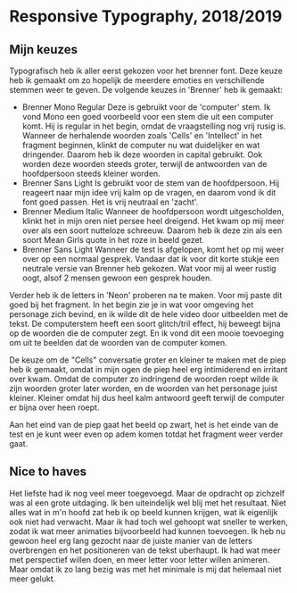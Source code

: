 # Responsive Typography, 2018/2019

## Mijn keuzes

Typografisch heb ik aller eerst gekozen voor het brenner font. Deze keuze heb ik gemaakt om zo hopelijk de meerdere 
emoties en verschillende stemmen weer te geven. De volgende keuzes in 'Brenner' heb ik gemaakt:
- Brenner Mono Regular
Deze is gebruikt voor de 'computer' stem. Ik vond Mono een goed voorbeeld voor een stem die uit een computer komt. 
Hij is regular in het begin, omdat de vraagstelling nog vrij rusig is. 
Wanneer de herhalende woorden zoals 'Cells' en 'Intellect' in het fragment beginnen, klinkt de computer nu 
wat duidelijker en wat dringender. Daarom heb ik deze woorden in capital gebruikt. Ook worden deze woorden steeds groter, 
terwijl de antwoorden van de hoofdpersoon steeds kleiner worden. 
- Brenner Sans Light
Is gebruikt voor de stem van de hoofdpersoon. Hij reageert naar mijn idee vrij kalm op de vragen, 
en daarom vond ik dit font goed passen. Het is vrij neutraal en 'zacht'. 
- Brenner Medium Italic
Wanneer de hoofdpersoon wordt uitgescholden, klinkt het in mijn oren niet persee heel dreigend. 
Het kwam op mij meer over als een soort nutteloze schreeuw. Daarom heb ik deze zin als een soort
Mean Girls quote in het roze in beeld gezet. 
- Brenner Sans Light
Wanneer de test is afgelopen, komt het op mij weer over op een normaal gesprek. Vandaar dat ik voor dit
korte stukje een neutrale versie van Brenner heb gekozen. Wat voor mij al weer rustig oogt, alsof 2 mensen 
gewoon een gesprek houden. 

Verder heb ik de letters in 'Neon' proberen na te maken. Voor mij paste dit goed bij het fragment. 
In het begin zie je in wat voor omgeving het personage zich bevind, en ik wilde dit de hele video door
uitbeelden met de tekst. De computerstem heeft een soort glitch/tril effect, hij beweegt bijna op de woorden 
die de computer zegt. En ik vond dit een mooie toevoeging om uit te beelden dat de woorden van de computer komen. 

De keuze om de "Cells" conversatie groter en kleiner te maken met de piep heb ik gemaakt, omdat in mijn 
ogen de piep heel erg intimiderend en irritant over kwam. Omdat de computer zo indringend de woorden 
roept wilde ik zijn woorden groter later worden, en de woorden van het personage juist kleiner. Kleiner
omdat hij dus heel kalm antwoord geeft terwijl de computer er bijna over heen roept. 

Aan het eind van de piep gaat het beeld op zwart, het is het einde van de test en je kunt weer even op
adem komen totdat het fragment weer verder gaat. 

## Nice to haves
Het liefste had ik nog veel meer toegevoegd. Maar de opdracht op zichzelf was al een grote uitdaging. 
Ik ben uiteindelijk wel blij met het resultaat. Niet alles wat in m'n hoofd zat heb ik op beeld kunnen krijgen,
wat ik eigenlijk ook niet had verwacht. Maar ik had toch wel gehoopt wat sneller te werken, zodat ik wat meer
animaties bijvoorbeeld had kunnen toevoegen. Ik heb nu gewoon heel erg lang gezocht naar de juiste manier
van de letters overbrengen en het positioneren van de tekst uberhaupt. Ik had wat meer met perspectief willen doen, en meer letter voor letter willen animeren. Maar omdat ik zo lang bezig was met het minimale is mij dat helemaal niet meer gelukt. 
 

